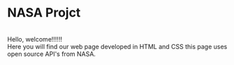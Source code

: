 <H1> NASA Projct</h1><br>
Hello, welcome!!!!!!<br> 
Here you will find our web page developed in HTML and CSS this page uses open source API's from NASA.
